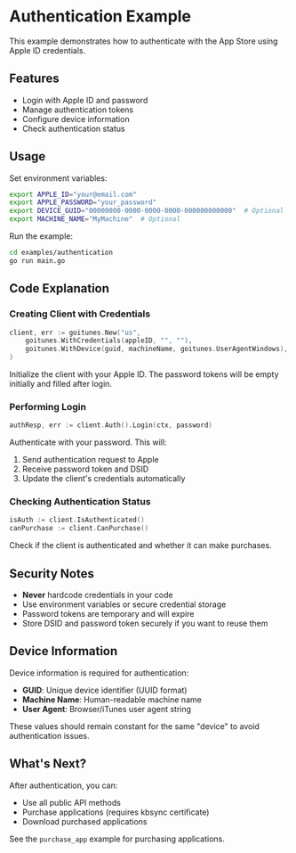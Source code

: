 # Authentication Example

This example demonstrates how to authenticate with the App Store using Apple ID credentials.

## Features

- Login with Apple ID and password
- Manage authentication tokens
- Configure device information
- Check authentication status

## Usage

Set environment variables:

```bash
export APPLE_ID="your@email.com"
export APPLE_PASSWORD="your_password"
export DEVICE_GUID="00000000-0000-0000-0000-000000000000"  # Optional
export MACHINE_NAME="MyMachine"  # Optional
```

Run the example:

```bash
cd examples/authentication
go run main.go
```

## Code Explanation

### Creating Client with Credentials

```go
client, err := goitunes.New("us",
    goitunes.WithCredentials(appleID, "", ""),
    goitunes.WithDevice(guid, machineName, goitunes.UserAgentWindows),
)
```

Initialize the client with your Apple ID. The password tokens will be empty initially and filled after login.

### Performing Login

```go
authResp, err := client.Auth().Login(ctx, password)
```

Authenticate with your password. This will:
1. Send authentication request to Apple
2. Receive password token and DSID
3. Update the client's credentials automatically

### Checking Authentication Status

```go
isAuth := client.IsAuthenticated()
canPurchase := client.CanPurchase()
```

Check if the client is authenticated and whether it can make purchases.

## Security Notes

- **Never** hardcode credentials in your code
- Use environment variables or secure credential storage
- Password tokens are temporary and will expire
- Store DSID and password token securely if you want to reuse them

## Device Information

Device information is required for authentication:
- **GUID**: Unique device identifier (UUID format)
- **Machine Name**: Human-readable machine name
- **User Agent**: Browser/iTunes user agent string

These values should remain constant for the same "device" to avoid authentication issues.

## What's Next?

After authentication, you can:
- Use all public API methods
- Purchase applications (requires kbsync certificate)
- Download purchased applications

See the `purchase_app` example for purchasing applications.


